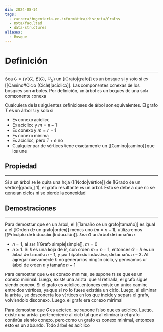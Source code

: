 ```yaml
---
dia: 2024-08-14
tags:
  - carrera/ingeniería-en-informática/discreta/Grafos
  - nota/facultad
  - data-structures
aliases:
  - Bosque
---
```

# Definición
---
Sea $G = \big( V(G),~E(G),~\Psi_G \big)$ un [[Grafo|grafo]] es un bosque si y solo si es [[Camino#Ciclo (Cicle)|acíclico]]. Las componentes conexas de los bosques son árboles. Por definición, un árbol es un boques de una sola componente conexa

Cualquiera de las siguientes definiciones de árbol son equivalentes. El grafo $T$ es un árbol si y solo si
- Es conexo acíclico
- Es acíclico y $m = n-1$
- Es conexo y $m = n-1$
- Es conexo minimal
- Es acíclico, pero $T+e$ no
- Cualquier par de vértices tiene exactamente un [[Camino|camino]] que los une

## Propiedad
---
Si a un árbol se le quita una hoja ([[Nodo|vértice]] de [[Grado de un vértice|grado]] $1$), el grafo resultante es un árbol. Esto se debe a que no se generan ciclos ni se pierde la conexidad

## Demostraciones
---
Para demostrar que en un árbol, el [[Tamaño de un grafo|tamaño]] es igual a el [[Orden de un grafo|orden]] menos uno ($m = n - 1$), utilizaremos [[Principio de inducción|inducción]]. Sea $G$ un árbol de tamaño $n$
* $n = 1$, al ser [[Grafo simple|simple]], $m = 0$
* $n \ge 1$. Si $h$ es una hoja de $G$, con orden $m = n - 1$, entonces $G - h$ es un árbol de tamaño $n - 1$, y por hipótesis inductiva, de tamaño $n - 2$. Al agregar nuevamente $h$ no generamos ningún ciclo, y generamos un árbol de orden $n$ y tamaño $n - 1$

Para demostrar que $G$ es conexo minimal, se supone false que es un conexo minimal. Luego, existe una arista  que al retirarla, el grafo sigue siendo conexo. Si el grafo es acíclico, entonces existe un único camino entre dos vértices, ya que si no lo fuese existiría un ciclo. Luego, al eliminar la arista , se desconecta los vértices en los que incide y separa el grafo, volviéndolo disconexo. Luego, el grafo era conexo minimal

Para demostrar que $G$ es acíclico, se supone falso que es acíclico. Luego, existe una arista  perteneciente al ciclo tal que al eliminarla el grafo continúa siendo conexo, pero como un grafo es conexo minimal, entonces esto es un absurdo. Todo árbol es acíclico